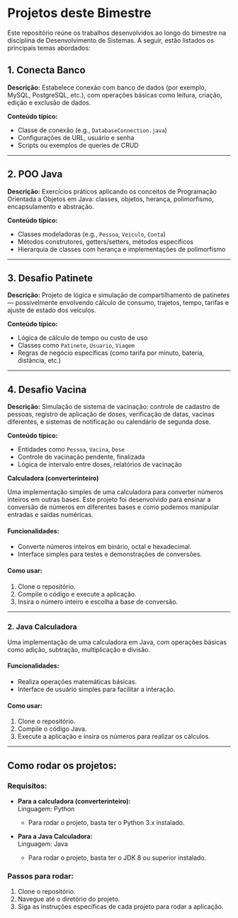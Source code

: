 ﻿# Projetos deste Bimestre

Este repositório reúne os trabalhos desenvolvidos ao longo do bimestre na disciplina de Desenvolvimento de Sistemas. A seguir, estão listados os principais temas abordados:

## 1. Conecta Banco
**Descrição:** Estabelece conexão com banco de dados (por exemplo, MySQL, PostgreSQL, etc.), com operações básicas como leitura, criação, edição e exclusão de dados.

**Conteúdo típico:**
- Classe de conexão (e.g., `DatabaseConnection.java`)
- Configurações de URL, usuário e senha
- Scripts ou exemplos de queries de CRUD

---

## 2. POO Java
**Descrição:** Exercícios práticos aplicando os conceitos de Programação Orientada a Objetos em Java: classes, objetos, herança, polimorfismo, encapsulamento e abstração.

**Conteúdo típico:**
- Classes modeladoras (e.g., `Pessoa`, `Veiculo`, `Conta`)
- Métodos construtores, getters/setters, métodos específicos
- Hierarquia de classes com herança e implementações de polimorfismo

---

## 3. Desafio Patinete
**Descrição:** Projeto de lógica e simulação de compartilhamento de patinetes — possivelmente envolvendo cálculo de consumo, trajetos, tempo, tarifas e ajuste de estado dos veículos.

**Conteúdo típico:**
- Lógica de cálculo de tempo ou custo de uso
- Classes como `Patinete`, `Usuario`, `Viagem`
- Regras de negócio específicas (como tarifa por minuto, bateria, distância, etc.)

---

## 4. Desafio Vacina
**Descrição:** Simulação de sistema de vacinação: controle de cadastro de pessoas, registro de aplicação de doses, verificação de datas, vacinas diferentes, e sistemas de notificação ou calendário de segunda dose.

**Conteúdo típico:**
- Entidades como `Pessoa`, `Vacina`, `Dose`
- Controle de vacinação pendente, finalizada
- Lógica de intervalo entre doses, relatórios de vacinação

 **Calculadora (converterinteiro)**

Uma implementação simples de uma calculadora para converter números inteiros em outras bases. Este projeto foi desenvolvido para ensinar a conversão de números em diferentes bases e como podemos manipular entradas e saídas numéricas.

#### Funcionalidades:
- Converte números inteiros em binário, octal e hexadecimal.
- Interface simples para testes e demonstrações de conversões.

#### Como usar:
1. Clone o repositório.
2. Compile o código e execute a aplicação.
3. Insira o número inteiro e escolha a base de conversão.

---

### 2. **Java Calculadora**

Uma implementação de uma calculadora em Java, com operações básicas como adição, subtração, multiplicação e divisão.

#### Funcionalidades:
- Realiza operações matemáticas básicas.
- Interface de usuário simples para facilitar a interação.

#### Como usar:
1. Clone o repositório.
2. Compile o código Java.
3. Execute a aplicação e insira os números para realizar os cálculos.

---

## Como rodar os projetos:

### Requisitos:
- **Para a calculadora (converterinteiro):**  
  Linguagem: Python  
  - Para rodar o projeto, basta ter o Python 3.x instalado.

- **Para a Java Calculadora:**  
  Linguagem: Java  
  - Para rodar o projeto, basta ter o JDK 8 ou superior instalado.

### Passos para rodar:
1. Clone o repositório.
2. Navegue até o diretório do projeto.
3. Siga as instruções específicas de cada projeto para rodar a aplicação.



